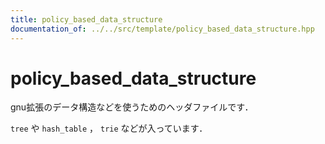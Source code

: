 ```yaml
---
title: policy_based_data_structure
documentation_of: ../../src/template/policy_based_data_structure.hpp
---
```


# policy_based_data_structure

gnu拡張のデータ構造などを使うためのヘッダファイルです．

`tree` や `hash_table` ， `trie` などが入っています．